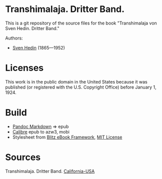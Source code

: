# Transhimalaja. Dritter Band.

This is a git repository of the source files for the book
"Transhimalaja von Sven Hedin. Dritter Band."

Authors:

* [Sven Hedin](https://de.wikipedia.org/wiki/Sven_Hedin) (1865—1952)


# Licenses
This work is in the public domain in the United States because it was
published (or registered with the U.S. Copyright Office)
before January 1, 1924.


# Build
* [Pandoc Markdown](https://pandoc.org/MANUAL.html#pandocs-markdown) => epub
* [Calibre](https://calibre-ebook.com/) epub to azw3, mobi
* Stylesheet from [Blitz eBook Framework](https://friendsofepub.github.io/Blitz/), [MIT License](https://github.com/FriendsOfEpub/Blitz/blob/master/LICENSE)

# Sources
 Transhimalaja. Dritter Band. [California-USA](babel.hathitrust.org/cgi/pt?id=msu.31293015836160)
